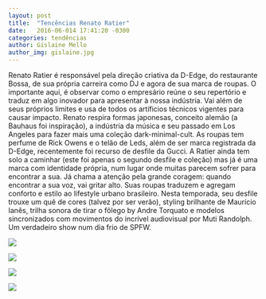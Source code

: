 ```yaml
---
layout: post
title:  "Tencências Renato Ratier"
date:   2016-06-014 17:41:20 -0300
categories: tendências
author: Gislaine Mello
author_img: gislaine.jpg
---
```


Renato Ratier é responsável pela direção criativa da D-Edge, do restaurante Bossa, de sua própria carreira como DJ e agora de sua marca de roupas. O importante aqui, é observar como o empresário reúne o seu repertório e traduz em algo inovador para apresentar à nossa indústria. Vai além de seus próprios limites e usa de todos os artíficios técnicos vigentes para causar impacto. Renato respira formas japonesas, conceito alemão (a Bauhaus foi inspiração), a indústria da música e seu passado em Los Angeles para fazer mais uma coleção dark-minimal-cult. As roupas tem perfume de Rick Owens e o telão de Leds, além de ser marca registrada da D-Edge, recentemente foi recurso de desfile da Gucci. A Ratier ainda tem solo a caminhar (este foi apenas o segundo desfile e coleção) mas já é uma marca com identidade própria, num lugar onde muitas parecem sofrer para encontrar a sua. Já chama a atenção pela grande coragem: quando encontrar a sua voz, vai gritar alto. Suas roupas traduzem e agregam conforto e estilo ao lifestyle urbano brasileiro. Nesta temporada, seu desfile trouxe um quê de cores (talvez por ser verão), styling brilhante de Maurício Ianês, trilha sonora de tirar o fôlego by Andre Torquato e modelos sincronizados com movimentos do incrível audiovisual por Muti Randolph. Um verdadeiro show num dia frio de SPFW.

![](https://github.com/alessandrostein/blog-fashion-hug/blob/gh-pages/images/posts/ScreenHunter_606%20Jun.%2014%2012.49.jpg)

![](https://github.com/alessandrostein/blog-fashion-hug/blob/gh-pages/images/posts/ScreenHunter_607%20Jun.%2014%2012.49.jpg)

![](https://github.com/alessandrostein/blog-fashion-hug/blob/gh-pages/images/posts/ScreenHunter_608%20Jun.%2014%2012.49.jpg)

![](https://github.com/alessandrostein/blog-fashion-hug/blob/gh-pages/images/posts/ScreenHunter_609%20Jun.%2014%2012.49.jpg)
